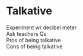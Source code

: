# Talkative
Experiment w/ decibel meter <br />
Ask teachers Qs <br />
Pros of being talkative <br />
Cons of being talkative <br />
